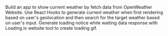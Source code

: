 Build an app to show current weather by fetch data from OpenWeather Website. Use React Hooks to generate current weather when first rendering based on user's geolocation and then search for the target weather based on user's input. Generate loading notice while waiting data response with Loading.io website tool to create loading gif.
